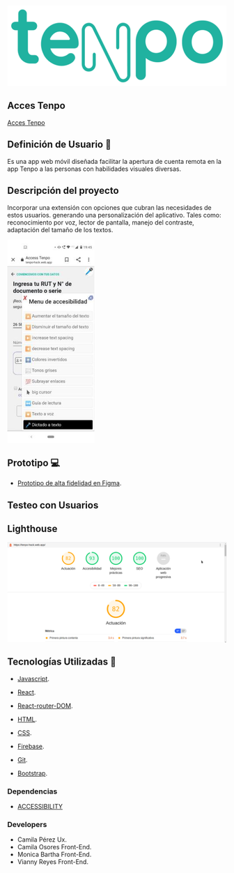 ![logo](readmeImg/logo.png)

## Acces Tenpo

[Acces Tenpo](https://tenpo-hack.web.app/)

## Definición de Usuario 👥

Es una app web móvil diseñada facilitar la apertura de cuenta remota en la app Tenpo a las personas con habilidades visuales diversas.

## Descripción del proyecto

Incorporar una extensión con opciones que cubran las necesidades de estos usuarios. generando una personalización del aplicativo. Tales como: reconocimiento por voz, lector de pantalla, manejo del contraste, adaptación del tamaño de los textos.

![menu](readmeImg/menu.jpeg)

## Prototipo 💻

- [Prototipo de alta fidelidad en Figma]().

## Testeo con Usuarios

## Lighthouse

![Faro](readmeImg/faro.png)

## Tecnologías Utilizadas 👾

- [Javascript](https://developer.mozilla.org/es/docs/Web/JavaScript).

- [React](https://es.reactjs.org).

- [React-router-DOM](https://reacttraining.com/react-router/web/guides/quick-start).

- [HTML](https://developer.mozilla.org/es/docs/Web/HTML).

- [CSS](https://developer.mozilla.org/es/docs/Web/CSS).

- [Firebase](https://firebase.google.com/?hl=es).

- [Git](https://git-scm.com/).

- [Bootstrap](https://getbootstrap.com).

### Dependencias

- [ACCESSIBILITY](https://www.npmjs.com/package/accessibility)

### Developers

- Camila Pérez Ux.
- Camila Osores Front-End.
- Monica Bartha Front-End.
- Vianny Reyes Front-End.
